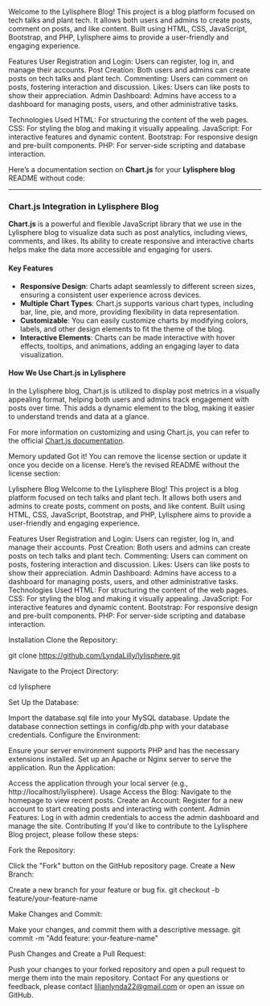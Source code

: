 Welcome to the Lylisphere Blog! This project is a blog platform focused on tech talks and plant tech. It allows both users and admins to create posts, comment on posts, and like content. Built using HTML, CSS, JavaScript, Bootstrap, and PHP, Lylisphere aims to provide a user-friendly and engaging experience.

Features
User Registration and Login: Users can register, log in, and manage their accounts.
Post Creation: Both users and admins can create posts on tech talks and plant tech.
Commenting: Users can comment on posts, fostering interaction and discussion.
Likes: Users can like posts to show their appreciation.
Admin Dashboard: Admins have access to a dashboard for managing posts, users, and other administrative tasks.

Technologies Used
HTML: For structuring the content of the web pages.
CSS: For styling the blog and making it visually appealing.
JavaScript: For interactive features and dynamic content.
Bootstrap: For responsive design and pre-built components.
PHP: For server-side scripting and database interaction.

Here’s a documentation section on **Chart.js** for your **Lylisphere blog** README without code:

---

### Chart.js Integration in Lylisphere Blog

**Chart.js** is a powerful and flexible JavaScript library that we use in the Lylisphere blog to visualize data such as post analytics, including views, comments, and likes. Its ability to create responsive and interactive charts helps make the data more accessible and engaging for users.

#### Key Features

- **Responsive Design**: Charts adapt seamlessly to different screen sizes, ensuring a consistent user experience across devices.
- **Multiple Chart Types**: Chart.js supports various chart types, including bar, line, pie, and more, providing flexibility in data representation.
- **Customizable**: You can easily customize charts by modifying colors, labels, and other design elements to fit the theme of the blog.
- **Interactive Elements**: Charts can be made interactive with hover effects, tooltips, and animations, adding an engaging layer to data visualization.

#### How We Use Chart.js in Lylisphere

In the Lylisphere blog, Chart.js is utilized to display post metrics in a visually appealing format, helping both users and admins track engagement with posts over time. This adds a dynamic element to the blog, making it easier to understand trends and data at a glance.

For more information on customizing and using Chart.js, you can refer to the official [Chart.js documentation](https://www.chartjs.org/docs/latest/).

Memory updated
Got it! You can remove the license section or update it once you decide on a license. Here’s the revised README without the license section:

Lylisphere Blog
Welcome to the Lylisphere Blog! This project is a blog platform focused on tech talks and plant tech. It allows both users and admins to create posts, comment on posts, and like content. Built using HTML, CSS, JavaScript, Bootstrap, and PHP, Lylisphere aims to provide a user-friendly and engaging experience.

Features
User Registration and Login: Users can register, log in, and manage their accounts.
Post Creation: Both users and admins can create posts on tech talks and plant tech.
Commenting: Users can comment on posts, fostering interaction and discussion.
Likes: Users can like posts to show their appreciation.
Admin Dashboard: Admins have access to a dashboard for managing posts, users, and other administrative tasks.
Technologies Used
HTML: For structuring the content of the web pages.
CSS: For styling the blog and making it visually appealing.
JavaScript: For interactive features and dynamic content.
Bootstrap: For responsive design and pre-built components.
PHP: For server-side scripting and database interaction.

Installation
Clone the Repository:

git clone https://github.com/LyndaLilly/lylisphere.git

Navigate to the Project Directory:

cd lylisphere

Set Up the Database:

Import the database.sql file into your MySQL database.
Update the database connection settings in config/db.php with your database credentials.
Configure the Environment:

Ensure your server environment supports PHP and has the necessary extensions installed.
Set up an Apache or Nginx server to serve the application.
Run the Application:

Access the application through your local server (e.g., http://localhost/lylisphere).
Usage
Access the Blog: Navigate to the homepage to view recent posts.
Create an Account: Register for a new account to start creating posts and interacting with content.
Admin Features: Log in with admin credentials to access the admin dashboard and manage the site.
Contributing
If you'd like to contribute to the Lylisphere Blog project, please follow these steps:

Fork the Repository:

Click the "Fork" button on the GitHub repository page.
Create a New Branch:

Create a new branch for your feature or bug fix.
git checkout -b feature/your-feature-name

Make Changes and Commit:

Make your changes, and commit them with a descriptive message.
git commit -m "Add feature: your-feature-name"

Push Changes and Create a Pull Request:

Push your changes to your forked repository and open a pull request to merge them into the main repository.
Contact
For any questions or feedback, please contact lilianlynda22@gmail.com or open an issue on GitHub.

